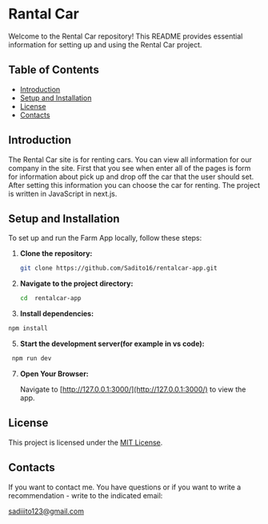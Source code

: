 # Rantal Car

Welcome to the Rental Car repository! This README provides essential information for setting up and using the Rental Car project.

## Table of Contents
- [Introduction](#introduction)
- [Setup and Installation](#setup-and-installation)
- [License](#license)
- [Contacts](#contacts)

## Introduction

The Rental Car site is for renting cars. You can view all information for our company in the site. First that you see when enter all of the pages is form for information about pick up and drop off
the car that the user should set. After setting this information you can choose the car for renting.
The project is written in JavaScript in next.js.

## Setup and Installation

To set up and run the Farm App locally, follow these steps:

1. **Clone the repository:**
   ```bash
   git clone https://github.com/Sadito16/rentalcar-app.git
   ```


3. **Navigate to the project directory:**
   ```bash
   cd  rentalcar-app
   ````

5. **Install dependencies:**
```bash
npm install
```

5. **Start the development server(for example in vs code):**
```bash
 npm run dev
```

7. **Open Your Browser:**

    Navigate to [http://127.0.0.1:3000/](http://127.0.0.1:3000/) to view the app.


## License

This project is licensed under the [MIT License](LICENSE).

## Contacts

If you want to contact me. You have questions or if you want to write a recommendation - write to the indicated email: 

sadiiito123@gmail.com
